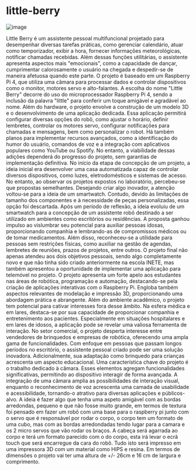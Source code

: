 # little-berry

![image](https://github.com/user-attachments/assets/e98e7cef-5362-4af3-a31b-b04e3511ec11)

Little Berry é um assistente pessoal multifuncional projetado para desempenhar diversas tarefas práticas, como gerenciar calendário, atuar como temporizador, exibir a hora, fornecer informações meteorológicas, notificar chamadas recebidas. Além dessas funções utilitárias, o assistente apresenta aspectos mais "emocionais", como a capacidade de dançar, cumprimentar calorosamente o usuário na chegada e despedir-se de maneira afetuosa quando este parte.
O projeto é baseado em um Raspberry Pi 4, que utiliza uma câmara para processar dados e controlar dispositivos como o monitor, motores servo e alto-falantes. A escolha do nome "Little Berry" decorre do uso do microprocessador Raspberry Pi 4, sendo a inclusão da palavra "little" para conferir um toque amigável e agradável ao nome.
Além do hardware, o projeto envolve a construção de um modelo 3D e o desenvolvimento de uma aplicação dedicada. Essa aplicação permitirá configurar diversas opções do robô, como ajustar o horário, definir lembretes, controlar os motores servo, configurar notificações para chamadas e mensagens, bem como personalizar o robot. Há também planos para implementar recursos avançados, como a identificação do humor do usuário, comandos de voz e a integração com aplicativos populares como YouTube ou Spotify. No entanto, a viabilidade dessas adições dependerá do progresso do projeto, sem garantias de implementação definitiva.
No início da etapa de concepção de um projeto, a ideia inicial era desenvolver uma casa automatizada capaz de controlar diversos dispositivos, como luzes, eletrodomésticos e sistemas de acesso. No entanto, ao observar os projetos expostos no laboratório, percebeu-se que propostas semelhantes. Desejando criar algo inovador, a atenção voltou-se para a ideia de um smartwatch. Contudo, devido às limitações de tamanho dos componentes e à necessidade de peças personalizadas, essa opção foi descartada.
Após um período de reflexão, a ideia evoluiu de um smartwatch para a concepção de um assistente robô destinado a ser utilizado em ambientes como escritórios ou residências. A proposta ganhou impulso ao vislumbrar seu potencial para auxiliar pessoas idosas, proporcionando companhia e lembrando-as de compromissos médicos ou de tomar medicamentos. Além disso, reconheceu-se a utilidade para pessoas sem restrições físicas, como auxiliar na gestão de agendas, lembretes de reuniões, prazos de projetos, entre outros.
O projeto final não apenas atendeu aos dois objetivos pessoais, sendo algo completamente novo e que não tinha sido criado anteriormente na escola INETE, mas também apresentou a oportunidade de implementar uma aplicação para telemóvel no projeto.
O projeto apresenta um forte apelo aos estudantes nas áreas de robótica, programação e automação, destacando-se pela criação de aplicações interativas com o Raspberry Pi. Engloba também aspectos relevantes de modelação e impressão 3D, proporcionando uma abordagem prática e abrangente.
Além do ambiente acadêmico, o projeto tem potencial para cativar interesses fora desse âmbito. Na esfera médica e em lares, destaca-se por sua capacidade de proporcionar companhia e entretenimento aos pacientes. Especialmente em situações hospitalares e em lares de idosos, a aplicação pode se revelar uma valiosa ferramenta de interação.
No setor comercial, o projeto desperta interesse entre vendedores de brinquedos e empresas de robótica, oferecendo uma ampla gama de funcionalidades. Com enfoque em pessoas que passam longos períodos no escritório, o assistente pessoal criado pode ser uma solução inovadora. Adicionalmente, sua adaptação como brinquedo para crianças acrescenta um aspecto educacional.
Uma característica chave do projeto é o trabalho dedicado à câmara. Esses elementos agregam funcionalidades significativas, permitindo ao dispositivo interagir de forma avançada. A integração de uma câmara amplia as possibilidades de interação visual, enquanto o reconhecimento de voz acrescenta uma camada de usabilidade e acessibilidade, tornando-o atrativo para diversas aplicações e públicos-alvo.
A ideia é fazer algo que tenha uma aspeto amigável com as bordas arredondas, pequeno e que não fosse muito grande, em termos de textura foi pensado em fazer um robô com uma base para o raspberry pi junto com o servo que é responsável por rodar o corpo, o corpo tem um formato de uma cubo, mas com as bordas arredondadas tendo lugar para a camara e os 2 micro servos que vão rodar os braços. A cabeça será agarrada ao corpo e terá um formato parecido com o do corpo, esta irá levar o ecrã touch que será encarregue da cara do robô. Tudo isto será impresso em uma impressora 3D com um material como HIPS e resina. Em termos de dimensões o projeto vai ter uma altura de +/- 26cm e 16 cm de largura e comprimento.

